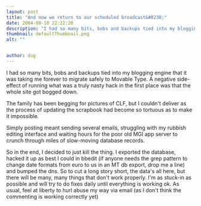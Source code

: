 ```yaml
---
layout: post
title: "And now we return to our scheduled broadcast&#8230;"
date: 2004-08-10 22:22:20
description: "I had so many bits, bobs and backups tied into my blogging engine that it was taking me forever to migrate safely to Movable Type. A negative side-effect of running what was a truly nasty hack in the first place&#8230;"
thumbnail: defaultThumbnail.png
alt: ""


author: dug
---
```


<p>I had so many bits, bobs and backups tied into my blogging engine that it was taking me forever to migrate safely to Movable Type. A negative side-effect of running what was a truly nasty hack in the first place was that the whole site got bogged down. </p>

<p>The family has been begging for pictures of <span class="caps">CLF, </span>but I couldn't deliver as the process of updating the scrapbook had become so tortuous as to make it impossible.</p>

<p>Simply posting meant sending several emails, struggling with my rubbish editing interface and waiting hours for the poor old <span class="caps">MGI </span>app server to crunch through miles of slow-moving database records.</p>

<p>So in the end, I decided to just kill the thing. I exported the database, hacked it up as best I could in bbedit (if anyone needs the grep pattern to change date formats from euro to us in an MT db export, drop me a line) and bumped the dns. So to cut a long story short, the data's all here, but there will be many, many things that don't work properly. I'm as stuck-in as possible and will try to do fixes daily until everything is working ok. As usual, feel at liberty to hurl abuse my way via email (as I don't think the commenting is working correctly yet)</p>

